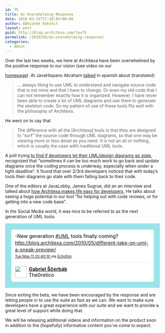 ```yaml
---
id: 75
title: An Overwhelming Response
date: 2010-03-21T17:20:02+00:00
author: Abhishek Rakshit
layout: post
guid: http://blog.architexa.com/?p=75
permalink: /2010/03/an-overwhelming-response/
categories:
  - About
---
```

<!--S-ButtonZ 1.1.5 Start-->

<!--S-ButtonZ 1.1.5 End-->

<!--dzoneZ=none--> Over the last two weeks, we here at Architexa have been overwhelmed by the positive response to our vision (see video on our 

[homepage](http://www.architexa.com)). At JavaHispano Abraham [talked](http://javahispano.org/contenidos/es/architexa__un_plugin_de_uml_para_eclipse/) in spanish about (translated)

> &#8230; always liking to use UML to understand and navigate source code that is not mine and that I have to change. Or even my old code that I can not remember exactly how it is organized. However, I have never been able to create a lot of UML diagrams and use them to generate the skeleton code. So my pattern of use of these tools fits well with the philosophy of Architexa. 

He went on to say that 

> The difference with all the [Architexa] tools is that they are designed to &#8220;surf&#8221; the source code through UML diagrams, so that one may be viewing more or less detail as you need. It is not an all or nothing, which is usually the case with\ traditional UML tools. 

A poll trying [to find if developers let their UML/design diagrams go stale](http://java.dzone.com/polls/do-you-let-your-uml-diagrams), recognized that &#8220;sometimes it can be too much work to go back and update diagrams once the coding process is underway, especially when under a tight deadline&#8221;. It found that over 2/3rd developers noticed that with today&#8217;s tools their diagrams go stale with them falling back to their code.

One of the editors at JavaLobby, James Sugrue, did an an interview and talked about [how Architexa makes life easy for developers](http://java.dzone.com/articles/how-architexa-makes-life-easy). He talks about seeing a huge potential in our tool &#8220;for helping out with code reviews, or for getting into a new code base&#8221;.

In the Social Media world, it was nice to be referred to as the next generation of UML tools:

<!-- http://twitter.com/The0retico/status/13808214322 -->

<div id='tweet_13808214322' class='bbpBox' style='background:url(http://s.twimg.com/a/1273536095/images/themes/theme1/bg.png) #9ae4e8;padding:20px;'>
  <p class='bbpTweet' style='background:#fff;padding:10px 12px 10px 12px;margin:0;min-height:48px;color:#000;font-size:16px !important;line-height:22px;-moz-border-radius:5px;-webkit-border-radius:5px;'>
    -New generation <a href="http://search.twitter.com/search?q=%23UML" target="_new">#UML</a> tools finally coming? <a href='http://blog.architexa.com/2010/05/different-take-on-uml-a-sneak-preview/' target='_new'>http://blog.architexa.com/2010/05/different-take-on-uml-a-sneak-preview/</a><span class='timestamp' style='font-size:12px;display:block;'><a title='Tue May 11 20:40:10 ' href='http://twitter.com/The0retico/status/13808214322'>Tue May 11 20:40:10 </a> via <a href="http://www.echofon.com/" rel="nofollow">Echofon</a></span><span class='metadata' style='display:block;width:100%;clear:both;margin-top:8px;padding-top:12px;height:40px;border-top:1px solid #fff;border-top:1px solid #e6e6e6;'><span class='author' style='line-height:19px;'><a href='http://twitter.com/The0retico'><img src='http://s.twimg.com/a/1273536095/images/default_profile_6_normal.png' style='float:left;margin:0 7px 0 0px;width:38px;height:38px;' /></a><strong><a href='http://twitter.com/The0retico'>Gabriel Ščerbák</a></strong><br />The0retico</span></span>
  </p>
</div>

<!-- end of tweet -->

Since exiting the beta, we have been encouraged by the response and are letting people in to use the suite as fast as we can. We want to make sure developers have a great experience with our suite and we want to provide a great level of support while doing that. 

We will be releasing additional videos and information on the product soon in addition to the (hopefully) informative content you&#8217;ve come to expect.

<div style="clear:both;">
  &nbsp;
</div>